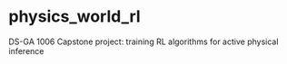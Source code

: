 # physics_world_rl
DS-GA 1006 Capstone project: training RL algorithms for active physical inference
